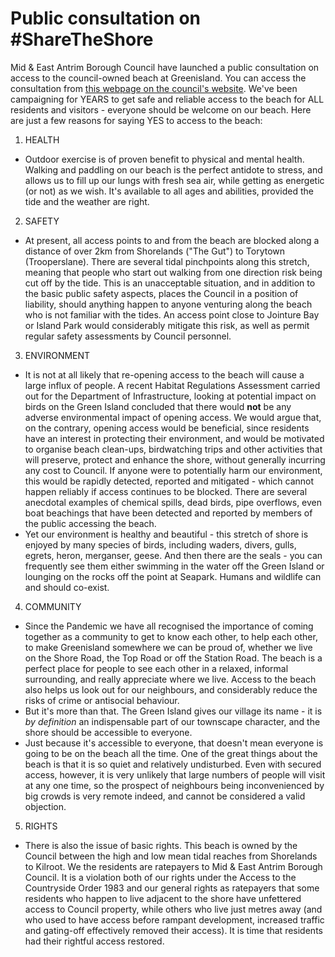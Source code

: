 # Public consultation on #ShareTheShore
Mid & East Antrim Borough Council have launched a public consultation on access to the council-owned beach at Greenisland.
You can access the consultation from [this webpage on the council's website](https://www.midandeastantrim.gov.uk/things-to-do/parks/countryside-access/public-right-of-way).
We've been campaigning for YEARS to get safe and reliable access to the beach for ALL residents and visitors - everyone should be welcome on our beach. Here are just a few reasons for saying YES to access to the beach:
1. HEALTH
  - Outdoor exercise is of proven benefit to physical and mental health. Walking and paddling on our beach is the perfect antidote to stress, and allows us to fill up our lungs with fresh sea air, while getting as energetic (or not) as we wish. It's available to all ages and abilities, provided the tide and the weather are right.  
2. SAFETY
  - At present, all access points to and from the beach are blocked along a distance of over 2km from Shorelands ("The Gut") to Torytown (Trooperslane). There are several tidal pinchpoints along this stretch, meaning that people who start out walking from one direction risk being cut off by the tide. This is an unacceptable situation, and in addition to the basic public safety aspects, places the Council in a position of liability, should anything happen to anyone venturing along the beach who is not familiar with the tides. An access point close to Jointure Bay or Island Park would considerably mitigate this risk, as well as permit regular safety assessments by Council personnel.
3. ENVIRONMENT
  - It is not at all likely that re-opening access to the beach will cause a large influx of people. A recent Habitat Regulations Assessment carried out for the Department of Infrastructure, looking at potential impact on birds on the Green Island concluded that there would **not** be any adverse environmental impact of opening access. We would argue that, on the contrary, opening access would be beneficial, since residents have an interest in protecting their environment, and would be motivated to organise beach clean-ups, birdwatching trips and other activities that will preserve, protect and enhance the shore, without generally incurring any cost to Council. If anyone were to potentially harm our environment, this would be rapidly detected, reported and mitigated - which cannot happen reliably if access continues to be blocked. There are several anecdotal examples of chemical spills, dead birds, pipe overflows, even boat beachings that have been detected and reported by members of the public accessing the beach.
  - Yet our environment is healthy and beautiful - this stretch of shore is enjoyed by many species of birds, including waders, divers, gulls, egrets, heron, merganser, geese. And then there are the seals - you can frequently see them either swimming in the water off the Green Island or lounging on the rocks off the point at Seapark. Humans and wildlife can and should co-exist.
4. COMMUNITY
  - Since the Pandemic we have all recognised the importance of coming together as a community to get to know each other, to help each other, to make Greenisland somewhere we can be proud of, whether we live on the Shore Road, the Top Road or off the Station Road. The beach is a perfect place for people to see each other in a relaxed, informal surrounding, and really appreciate where we live. Access to the beach also helps us look out for our neighbours, and considerably reduce the risks of crime or antisocial behaviour.
  - But it's more than that. The Green Island gives our village its name - it is *by definition* an indispensable part of our townscape character, and the shore should be accessible to everyone.
  - Just because it's accessible to everyone, that doesn't mean everyone is going to be on the beach all the time. One of the great things about the beach is that it is so quiet and relatively undisturbed. Even with secured access, however, it is very unlikely that large numbers of people will visit at any one time, so the prospect of neighbours being inconvenienced by big crowds is very remote indeed, and cannot be considered a valid objection.
5. RIGHTS
  - There is also the issue of basic rights. This beach is owned by the Council between the high and low mean tidal reaches from Shorelands to Kilroot. We the residents are ratepayers to Mid & East Antrim Borough Council. It is a violation both of our rights under the Access to the Countryside Order 1983 and our general rights as ratepayers that some residents who happen to live adjacent to the shore have unfettered access to Council property, while others who live just metres away (and who used to have access before rampant development, increased traffic and gating-off effectively removed their access). It is time that residents had their rightful access restored.
